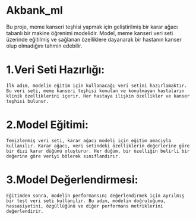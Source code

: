 # Akbank_ml

Bu proje, meme kanseri teşhisi yapmak için geliştirilmiş bir karar ağacı tabanlı bir makine öğrenimi modelidir. Model, meme kanseri veri seti üzerinde eğitilmiş ve sağlanan özelliklere dayanarak bir hastanın kanser olup olmadığını tahmin edebilir.

# 1.Veri Seti Hazırlığı:
    İlk adım, modelin eğitim için kullanacağı veri setini hazırlamaktır. Bu veri seti, meme kanseri teşhisi konulan ve konulmayan hastaların klinik özelliklerini içerir. Her hastaya ilişkin özellikler ve kanser teşhisi bulunur.
# 2.Model Eğitimi:
    Temizlenmiş veri seti, karar ağacı modeli için eğitim amacıyla kullanılır. Karar ağacı, veri setindeki özelliklerin değerlerine göre bir dizi karar düğümü oluşturur. Her düğüm, bir özelliğin belirli bir değerine göre veriyi bölerek sınıflandırır.
# 3.Model Değerlendirmesi:
    Eğitimden sonra, modelin performansını değerlendirmek için ayrılmış bir test veri seti kullanılır. Bu adım, modelin doğruluğunu, hassasiyetini, özgüllüğünü ve diğer performans metriklerini değerlendirir. 
